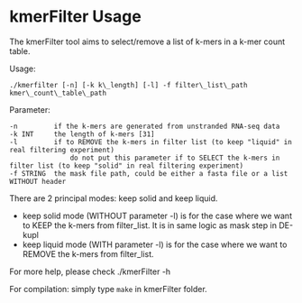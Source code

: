 # kmerFilter Usage

The kmerFilter tool aims to select/remove a list of k-mers in a k-mer count table.

Usage: 

```text
./kmerfilter [-n] [-k k\_length] [-l] -f filter\_list\_path kmer\_count\_table\_path
```

Parameter:

```text
-n         if the k-mers are generated from unstranded RNA-seq data
-k INT     the length of k-mers [31]
-l         if to REMOVE the k-mers in filter list (to keep "liquid" in real filtering experiment)
               do not put this parameter if to SELECT the k-mers in filter list (to keep "solid" in real filtering experiment)
-f STRING  the mask file path, could be either a fasta file or a list WITHOUT header
```


There are 2 principal modes: keep solid and keep liquid.

- keep solid mode (WITHOUT parameter -l) is for the case where we want to KEEP the k-mers from filter\_list. It is in same logic as mask step in DE-kupl
- keep liquid mode (WITH parameter -l) is for the case where we want to REMOVE the k-mers from filter\_list.

For more help, please check ./kmerFilter -h

For compilation: simply type ```make``` in kmerFilter folder.
